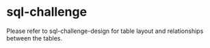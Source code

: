 # sql-challenge

Please refer to sql-challenge-design for table layout and relationships between the tables.
